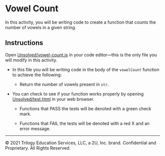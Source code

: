# Vowel Count

In this activity, you will be writing code to create a function that counts the number of vowels in a given string.

## Instructions

Open [Unsolved/vowel-count.js](Unsolved/vowel-count.js) in your code editor&mdash;this is the only file you will modify in this activity.

- In this file you will be writing code in the body of the `vowelCount` function to achieve the following:

  - Return the number of vowels present in `str`.

- You can check to see if your function works properly by opening [Unsolved/test.html](Unsolved/test.html) in your web browser.

  - Functions that PASS the tests will be denoted with a green check mark.

  - Functions that FAIL the tests will be denoted with a red X and an error message.

---

© 2021 Trilogy Education Services, LLC, a 2U, Inc. brand. Confidential and Proprietary. All Rights Reserved.
